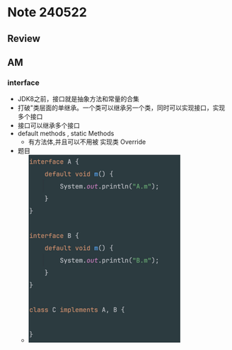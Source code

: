 # Note 240522
## Review

## AM
### interface
- JDK8之前，接口就是抽象方法和常量的合集
- 打破"类层面的单继承。一个类可以继承另一个类，同时可以实现接口，实现多个接口
- 接口可以继承多个接口
- default methods , static Methods 
  - 有方法体,并且可以不用被 实现类 Override
- 题目
  - ![img.png](img.png)
